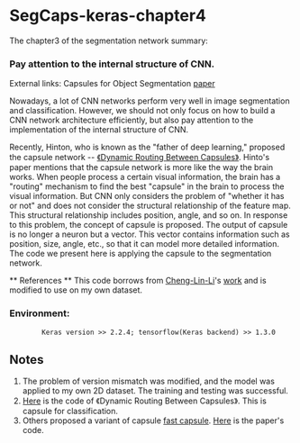 # SegCaps-keras-chapter4

The chapter3 of the segmentation network summary: 
### Pay attention to the internal structure of CNN.

External links: Capsules for Object Segmentation [paper](https://arxiv.org/abs/1804.04241)

Nowadays, a lot of CNN networks perform very well in image segmentation and classification. However, we should not only focus on how to build a CNN network architecture efficiently, but also pay attention to the implementation of the internal structure of CNN.

Recently, Hinton, who is known as the "father of deep learning," proposed the capsule network -- [《Dynamic Routing Between Capsules》](https://arxiv.org/abs/1710.09829). Hinto's paper mentions that the capsule network is more like the way the brain works. When people process a certain visual information, the brain has a "routing" mechanism to find the best "capsule" in the brain to process the visual information. But CNN only considers the problem of "whether it has or not" and does not consider the structural relationship of the feature map. This structural relationship includes position, angle, and so on. In response to this problem, the concept of capsule is proposed. The output of capsule is no longer a neuron but a vector. This vector contains information such as position, size, angle, etc., so that it can model more detailed information. The code we present here is applying the capsule to the segmentation network.

** References **
This code borrows from [Cheng-Lin-Li](https://github.com/Cheng-Lin-Li)'s [work](https://github.com/Cheng-Lin-Li/SegCaps) and is modified to use on my own dataset.

### Environment: 
  
            Keras version >> 2.2.4; tensorflow(Keras backend) >> 1.3.0
            
## Notes
1. The problem of version mismatch was modified, and the model was applied to my own 2D dataset. The training and testing was successful.
2. [Here](https://github.com/naturomics/CapsNet-Tensorflow) is the code of 《Dynamic Routing Between Capsules》. This is capsule for classification.
3. Others proposed a variant of capsule [fast capsule](https://arxiv.org/abs/1806.07416). [Here](https://github.com/amobiny/Fast_CapsNet) is the paper's code.
